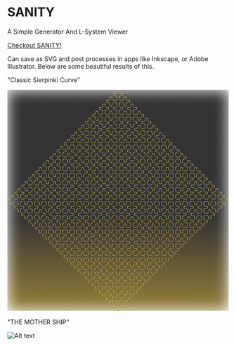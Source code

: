 # SANITY

A Simple Generator And L-System Viewer


[Checkout SANITY!](https://boardkeystown.github.io/Sanity/)


Can save as SVG and post processes in apps like Inkscape, or Adobe Illustrator. Below are some beautiful results of this.


"Classic Sierpinki Curve"

![Alt text](/assets/global/readme.png)

"THE MOTHER SHIP"

![Alt text](/assets/global/README-2.png)